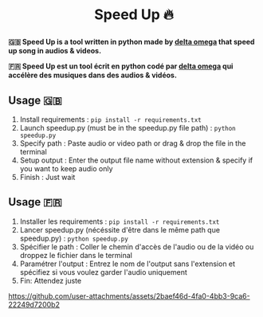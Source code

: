 # <p align="center">Speed Up 🔥</p>
  
**:uk: Speed Up is a tool written in python made by [delta omega](https://dsc.gg/delta-omega) that speed up song in audios & videos.**

**:fr: Speed Up est un tool écrit en python codé par [delta omega](https://dsc.gg/delta-omega) qui accélère des musiques dans des audios & vidéos.**

## Usage :gb:
1. Install requirements : `pip install -r requirements.txt`
2. Launch speedup.py  (must be in the speedup.py file path) : `python speedup.py`
3. Specify path : Paste audio or video path or drag & drop the file in the terminal
4. Setup output : Enter the output file name without extension & specify if you want to keep audio only
5. Finish : Just wait

## Usage :fr:
1. Installer les requirements : `pip install -r requirements.txt`
2. Lancer speedup.py  (nécéssite d'être dans le même path que speedup.py) : `python speedup.py`
3. Spécifier le path : Coller le chemin d'accès de l'audio ou de la vidéo ou droppez le fichier dans le terminal 
4. Paramétrer l'output : Entrez le nom de l'output sans l'extension et spécifiez si vous voulez garder l'audio uniquement
5. Fin: Attendez juste



https://github.com/user-attachments/assets/2baef46d-4fa0-4bb3-9ca6-22249d7200b2


